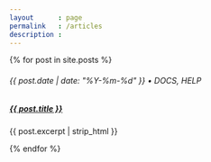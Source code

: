 ```yaml
---
layout      : page
permalink   : /articles
description :
---
```


{% for post in site.posts %}
<div class="card my-3">
  <div class="card-body">
    <h6 class="card-subtitle text-muted my-1 small">{{ post.date | date: "%Y-%m-%d" }} &bull; DOCS, HELP</h6>
    <h5 class="card-title"><a href="{{ post.url | prepend: site.baseurl }}" class="card-link">{{ post.title }}</a></h5>
    <p class="card-text my-0">{{ post.excerpt | strip_html }}</p>
  </div>
</div>
{% endfor %}